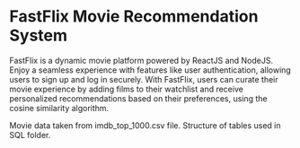 # FastFlix Movie Recommendation System

FastFlix is a dynamic movie platform powered by ReactJS and NodeJS. Enjoy a seamless experience with features like user authentication, allowing users to sign up and log in securely. With FastFlix, users can curate their movie experience by adding films to their watchlist and receive personalized recommendations based on their preferences, using the cosine similarity algorithm. 

Movie data taken from imdb_top_1000.csv file. Structure of tables used in SQL folder.
